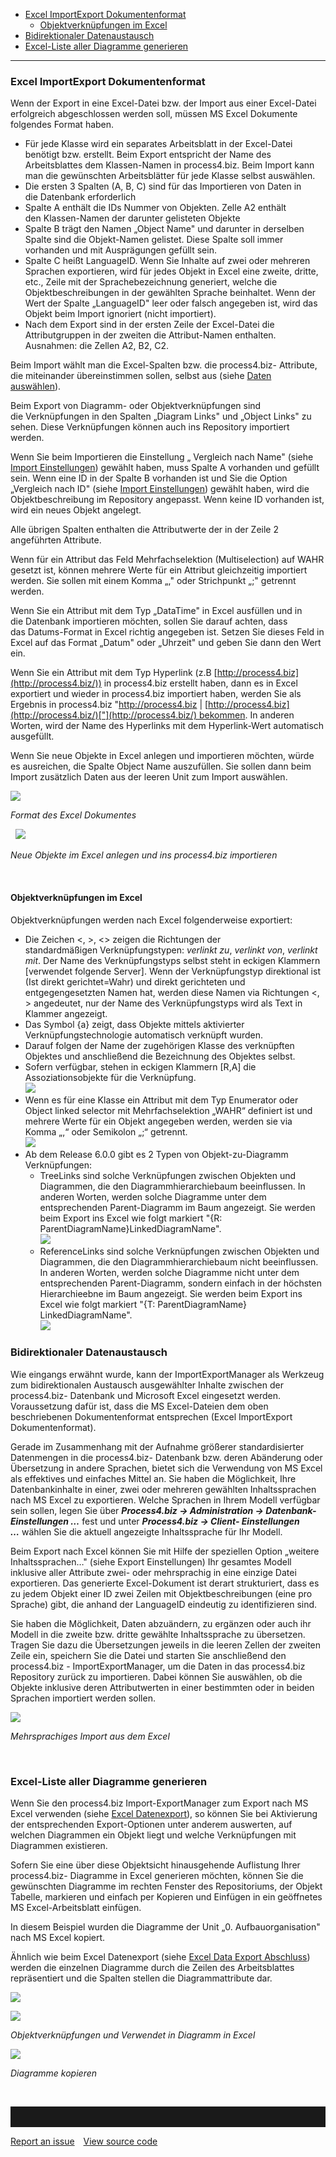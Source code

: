 -   [Excel ImportExport Dokumentenformat](#excel-importexport-dokumentenformat)
    -   [Objektverknüpfungen im Excel](#objektverknüpfungen-im-excel)
-   [Bidirektionaler Datenaustausch](#bidirektionaler-datenaustausch)
-   [Excel-Liste aller Diagramme generieren](#excel-liste-aller-diagramme-generieren)

------------------------------------------------------------------------

### Excel ImportExport Dokumentenformat

Wenn der Export in eine Excel-Datei bzw. der Import aus einer
Excel-Datei erfolgreich abgeschlossen werden soll, müssen MS Excel
Dokumente folgendes Format haben.

-   Für jede Klasse wird ein separates Arbeitsblatt in der Excel-Datei
    benötigt bzw. erstellt. Beim Export entspricht der Name des
    Arbeitsblattes dem Klassen-Namen in process4.biz. Beim Import kann
    man die gewünschten Arbeitsblätter für jede Klasse selbst
    auswählen. 
-   Die ersten 3 Spalten (A, B, C) sind für das Importieren von Daten in
    die Datenbank erforderlich
-   Spalte A enthält die IDs Nummer von Objekten. Zelle A2 enthält
    den Klassen-Namen der darunter gelisteten Objekte
-   Spalte B trägt den Namen „Object Name" und darunter in derselben
    Spalte sind die Objekt-Namen gelistet. Diese Spalte soll immer
    vorhanden und mit Ausprägungen gefüllt sein.
-   Spalte C heißt LanguageID. Wenn Sie Inhalte auf zwei oder mehreren
    Sprachen exportieren, wird für jedes Objekt in Excel eine zweite,
    dritte, etc., Zeile mit der Sprachebezeichnung generiert, welche die
    Objektbeschreibungen in der gewählten Sprache beinhaltet. Wenn der
    Wert der Spalte „LanguageID" leer oder falsch angegeben ist, wird
    das Objekt beim Import ignoriert (nicht importiert).
-   Nach dem Export sind in der ersten Zeile der Excel-Datei die
    Attributgruppen in der zweiten die Attribut-Namen enthalten.
    Ausnahmen: die Zellen A2, B2, C2.

Beim Import wählt man die Excel-Spalten bzw. die process4.biz-
Attribute, die miteinander übereinstimmen sollen, selbst aus
(siehe [Daten
auswählen](http://help.process4.biz/confluence/display/DOC/Excel+Datenexport#ExcelDatenexport-Datenauswählen)). 

Beim Export von Diagramm- oder Objektverknüpfungen sind
die Verknüpfungen in den Spalten „Diagram Links" und „Object Links" zu
sehen. Diese Verknüpfungen können auch ins Repository importiert
werden. 

Wenn Sie beim Importieren die Einstellung „ Vergleich nach Name" (siehe
[Import
Einstellungen](Excel-Datenimport_1016188.html#ExcelDatenimport-ImportEinstellungen))
gewählt haben, muss Spalte A vorhanden und gefüllt sein. Wenn eine ID in
der Spalte B vorhanden ist und Sie die Option „Vergleich nach ID" (siehe
[Import
Einstellungen](Excel-Datenimport_1016188.html#ExcelDatenimport-ImportEinstellungen))
gewählt haben, wird die Objektbeschreibung im Repository angepasst. Wenn
keine ID vorhanden ist, wird ein neues Objekt angelegt. 

Alle übrigen Spalten enthalten die Attributwerte der in der Zeile 2
angeführten Attribute. 

Wenn für ein Attribut das Feld Mehrfachselektion (Multiselection) auf
WAHR gesetzt ist, können mehrere Werte für ein Attribut gleichzeitig
importiert werden. Sie sollen mit einem Komma „," oder Strichpunkt „;"
getrennt werden.

Wenn Sie ein Attribut mit dem Typ „DataTime" in Excel ausfüllen und in
die Datenbank importieren möchten, sollen Sie darauf achten, dass
das Datums-Format in Excel richtig angegeben ist. Setzen Sie dieses Feld
in Excel auf das Format „Datum" oder „Uhrzeit" und geben Sie dann den
Wert ein. 

Wenn Sie ein Attribut mit dem Typ Hyperlink
(z.B [http://process4.biz](http://process4.biz/)) in process4.biz
erstellt haben, dann es in Excel exportiert und wieder in process4.biz
importiert haben, werden Sie als Ergebnis in process4.biz
"<http://process4.bi>[z](http://process4.biz/) \| [http://process4.biz](http://process4.biz/)["](http://process4.biz/) bekommen.
In anderen Worten, wird der Name des Hyperlinks mit dem Hyperlink-Wert
automatisch ausgefüllt. 

Wenn Sie neue Objekte in Excel anlegen und importieren möchten, würde es
ausreichen, die Spalte Object Name auszufüllen. Sie sollen dann beim
Import zusätzlich Daten aus der leeren Unit zum Import auswählen.


![](//images.ctfassets.net/utx1h0gfm1om/4mXjWRc79KmIyou2SMeMCg/b3e4650b51f85772e29e2eb498ebf5b8/1017981.png)

*Format des Excel Dokumentes*

 
![](//images.ctfassets.net/utx1h0gfm1om/35u47um4TuswgkC4ImqGCm/f7ad5ca32ccfbaedee0d81225d80124e/1017976.png)

*Neue Objekte im Excel anlegen und ins process4.biz importieren*

 

#### Objektverknüpfungen im Excel

Objektverknüpfungen werden nach Excel folgenderweise exportiert:

-   Die Zeichen &lt;, &gt;, &lt;&gt; zeigen die Richtungen der
    standardmäßigen Verknüpfungstypen: *verlinkt zu*, *verlinkt von*,
    *verlinkt mit*. Der Name des Verknüpfungstyps selbst steht in
    eckigen Klammern \[verwendet folgende Server\]. Wenn der
    Verknüpfungstyp direktional ist (Ist direkt gerichtet=Wahr) und
    direkt gerichteten und entgegengesetzten Namen hat, werden diese
    Namen via Richtungen &lt;, &gt; angedeutet, nur der Name des
    Verknüpfungstyps wird als Text in Klammer angezeigt.
-   Das Symbol {a} zeigt, dass Objekte mittels aktivierter
    Verknüpfungstechnologie automatisch verknüpft wurden.
-   Darauf folgen der Name der zugehörigen Klasse des verknüpften
    Objektes und anschließend die Bezeichnung des Objektes selbst.
-   Sofern verfügbar, stehen in eckigen Klammern \[R,A\] die
    Assoziationsobjekte für die Verknüpfung.  
    ![](//images.ctfassets.net/utx1h0gfm1om/AQZVQPd7vqWOsAwKQ6Qgy/17594adffcb9eb501787fa80f96c4d16/1017775.png)
-   Wenn es für eine Klasse ein Attribut mit dem Typ Enumerator oder
    Object linked selector mit Mehrfachselektion „WAHR“ definiert ist
    und mehrere Werte für ein Objekt angegeben werden, werden sie via
    Komma „,“ oder Semikolon „;“ getrennt.  
    ![](//images.ctfassets.net/utx1h0gfm1om/2LL87nuilyUsKAioeEI420/9307bc04420d6209d78daa378e861207/1017768.png)
-   Ab dem Release 6.0.0 gibt es 2 Typen von Objekt-zu-Diagramm
    Verknüpfungen:
    -   TreeLinks sind solche Verknüpfungen zwischen Objekten und
        Diagrammen, die den Diagrammhierarchiebaum beeinflussen. In
        anderen Worten, werden solche Diagramme unter dem entsprechenden
        Parent-Diagramm im Baum angezeigt. Sie werden beim Export ins
        Excel wie folgt markiert "{R:
        ParentDiagramName}LinkedDiagramName".  
        ![](//images.ctfassets.net/utx1h0gfm1om/3Rrmg7W1b2AKESmuSkmOYc/a92f5acf573537da2f6a6f64dbf18c2b/1017763.png)
    -   ReferenceLinks sind solche Verknüpfungen zwischen Objekten und
        Diagrammen, die den Diagrammhierarchiebaum nicht beeinflussen.
        In anderen Worten, werden solche Diagramme nicht unter dem
        entsprechenden Parent-Diagramm, sondern einfach in der höchsten
        Hierarchieebne im Baum angezeigt. Sie werden beim Export ins
        Excel wie folgt markiert "{T: ParentDiagramName}
        LinkedDiagramName".  
        ![](//images.ctfassets.net/utx1h0gfm1om/5vJGepsZ44ecc484ei2E8a/86c432f87939c0b18ae32113639f4ce4/1017756.png)

### Bidirektionaler Datenaustausch

Wie eingangs erwähnt wurde, kann der ImportExportManager als Werkzeug
zum bidirektionalen Austausch ausgewählter Inhalte zwischen der
process4.biz- Datenbank und Microsoft Excel eingesetzt werden.
Voraussetzung dafür ist, dass die MS Excel-Dateien dem oben
beschriebenen Dokumentenformat entsprechen (Excel ImportExport
Dokumentenformat).

Gerade im Zusammenhang mit der Aufnahme größerer standardisierter
Datenmengen in die process4.biz- Datenbank bzw. deren Abänderung oder
Übersetzung in andere Sprachen, bietet sich die Verwendung von MS Excel
als effektives und einfaches Mittel an. Sie haben die Möglichkeit, Ihre
Datenbankinhalte in einer, zwei oder mehreren gewählten Inhaltssprachen
nach MS Excel zu exportieren. Welche Sprachen in Ihrem Modell verfügbar
sein sollen, legen Sie über ***Process4.biz → Administration
→ Datenbank- Einstellungen …*** fest und unter ***Process4.biz → Client-
Einstellungen …*** wählen Sie die aktuell angezeigte Inhaltssprache für
Ihr Modell. 

Beim Export nach Excel können Sie mit Hilfe der speziellen Option
„weitere Inhaltssprachen…" (siehe Export Einstellungen) Ihr gesamtes
Modell inklusive aller Attribute zwei- oder mehrsprachig in eine einzige
Datei exportieren. Das generierte Excel-Dokument ist derart
strukturiert, dass es zu jedem Objekt einer ID zwei Zeilen mit
Objektbeschreibungen (eine pro Sprache) gibt, die anhand der LanguageID
eindeutig zu identifizieren sind.

Sie haben die Möglichkeit, Daten abzuändern, zu ergänzen oder auch ihr
Modell in die zweite bzw. dritte gewählte Inhaltssprache zu übersetzen.
Tragen Sie dazu die Übersetzungen jeweils in die leeren Zellen der
zweiten Zeile ein, speichern Sie die Datei und starten Sie anschließend
den process4.biz - ImportExportManager, um die Daten in das process4.biz
Repository zurück zu importieren. Dabei können Sie auswählen, ob die
Objekte inklusive deren Attributwerten in einer bestimmten oder in
beiden Sprachen importiert werden sollen.

![](//images.ctfassets.net/utx1h0gfm1om/TLDhxEalUaA0c4c2SOyMG/a70ff0691e635e1e4c8063f334cd2e58/1017989.png)

*Mehrsprachiges Import aus dem Excel*

 

### Excel-Liste aller Diagramme generieren

Wenn Sie den process4.biz Import-ExportManager zum Export nach MS Excel
verwenden (siehe [Excel Datenexport](Excel_Datenexport)), so können Sie
bei Aktivierung der entsprechenden Export-Optionen unter anderem
auswerten, auf welchen Diagrammen ein Objekt liegt und welche
Verknüpfungen mit Diagrammen existieren. 

Sofern Sie eine über diese Objektsicht hinausgehende Auflistung Ihrer
process4.biz- Diagramme in Excel generieren möchten, können Sie die
gewünschten Diagramme im rechten Fenster des Repositoriums, der Objekt
Tabelle, markieren und einfach per Kopieren und Einfügen in ein
geöffnetes MS Excel-Arbeitsblatt einfügen. 

In diesem Beispiel wurden die Diagramme der Unit „0. Aufbauorganisation"
nach MS Excel kopiert. 

Ähnlich wie beim Excel Datenexport (siehe [Excel Data Export
Abschluss](Excel-Datenexport_1016175.html#ExcelDatenexport-ExcelDataExportAbschluss))
werden die einzelnen Diagramme durch die Zeilen des Arbeitsblattes
repräsentiert und die Spalten stellen die Diagrammattribute dar.

![](//images.ctfassets.net/utx1h0gfm1om/2fc9mX3gdKqwYgesY2CGuA/2abc323ce1153660a1fe503cb35e417f/1017725.png)

*![](//images.ctfassets.net/utx1h0gfm1om/2T1wK7K2TuOewY8Uo0S6Mo/4d56f46a0723b9d9e4e5d783af966610/1017985.png)*

*Objektverknüpfungen und Verwendet in Diagramm in Excel*


![](//images.ctfassets.net/utx1h0gfm1om/749AZOh6Ew6WYamwOc6u8g/65bdd9c8ebe9157fa53d059b084208d5/1017714.png)

*Diagramme kopieren*

 


<hr style="padding-top:2rem" />
<a href="https://github.com/process4/docs/issues" target="_blank" class="bgw btn btn-primary btn-lg shadow-sm">Report an issue</a>
<a href="https://github.com/process4/docs" target="_blank" class="bgw btn btn-primary btn-lg shadow-sm" style="margin-left:10px;">View source code</a>